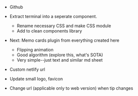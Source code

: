 
- Github

- Extract terminal into a seperate component.
    - Rename necessary CSS and make CSS module
    - Add to clean components library


- Next: Memo cards plugin from everything created here
    - Flipping animation
    - Good algorithm (explore this, what's SOTA)
    - Very simple--just text and similar md sheet

- Custom netlify url

- Update small logo, favicon

- Change url (applicable only to web version) when tip changes

